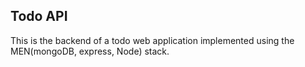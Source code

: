 ## Todo API
 This is the backend of a todo web application implemented using the MEN(mongoDB, express, Node) stack.